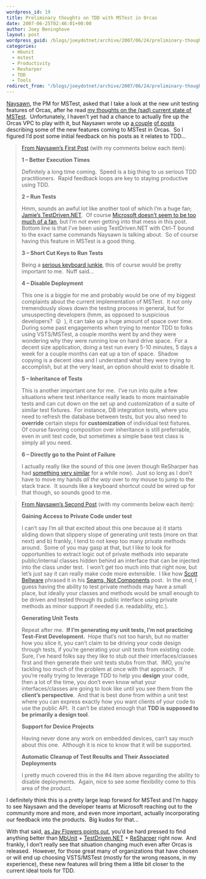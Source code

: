 ```yaml
---
wordpress_id: 19
title: Preliminary thoughts on TDD with MSTest in Orcas
date: 2007-06-25T02:46:01+00:00
author: Joey Beninghove
layout: post
wordpress_guid: /blogs/joeydotnet/archive/2007/06/24/preliminary-thoughts-on-tdd-with-mstest-in-orcas.aspx
categories:
  - mbunit
  - mstest
  - Productivity
  - Resharper
  - TDD
  - Tools
redirect_from: "/blogs/joeydotnet/archive/2007/06/24/preliminary-thoughts-on-tdd-with-mstest-in-orcas.aspx/"
---
```

[Naysawn](http://blogs.msdn.com/nnaderi/default.aspx), the PM for MSTest, asked that I take a look at the new unit testing features of Orcas, after he read [my thoughts on the (sad) current state of MSTest](http://joeydotnet.com/blog/archive/2006/12/25/15.aspx).&nbsp; Unfortunately, I haven&#8217;t yet had a chance to actually fire up the Orcas VPC to play with it, but Naysawn wrote up [a couple](http://blogs.msdn.com/nnaderi/archive/2007/05/11/new-unit-testing-features-in-orcas-part-1.aspx) [of posts](http://blogs.msdn.com/nnaderi/archive/2007/05/14/new-unit-testing-features-in-orcas-part-2.aspx) describing some of the new features coming to MSTest in Orcas.&nbsp; So I figured I&#8217;d post some initial feedback on his posts as it relates to TDD&#8230;

> [From Naysawn&#8217;s First Post](http://blogs.msdn.com/nnaderi/archive/2007/05/11/new-unit-testing-features-in-orcas-part-1.aspx)&nbsp;(with my comments below each item):
> 
> **1 – Better Execution Times**
> 
> Definitely a long time coming.&nbsp; Speed is a big thing to us serious TDD practitioners.&nbsp; Rapid feedback loops are key to staying productive using TDD.
> 
> **2 – Run Tests**
> 
> Hmm, sounds an awful lot like another tool&nbsp;of which I&#8217;m a huge fan; [Jamie&#8217;s TestDriven.NET](http://testdriven.net/).&nbsp; Of course [Microsoft doesn&#8217;t seem to be too much of a fan](http://weblogs.asp.net/nunitaddin/archive/2007/05/30/microsoft-vs-testdriven-net-express.aspx), but I&#8217;m not even getting into that mess in this post.&nbsp; Bottom line is that I&#8217;ve been using TestDriven.NET with Ctrl-T bound to the exact same commands Naysawn is talking about.&nbsp; So of course having this feature in MSTest is a good thing.
> 
> **3 – Short Cut Keys to Run Tests**
> 
> Being a [serious keyboard junkie](http://joeydotnet.com/blog/archive/2007/04/26/Some-mouseless-computing-tipstools.aspx), this of course would be pretty important to me.&nbsp; Nuff said&#8230;
> 
> **4 – Disable Deployment**
> 
> This one is a biggie for me and probably would be one of my biggest complaints about the current implementation of MSTest.&nbsp; It not only tremendously slows down the testing process in general, but for unsuspecting developers (hmm, as opposed to suspicious developers?&nbsp; 😛&nbsp; ), it can take up a huge amount of space over time.&nbsp; During some past engagements when trying to mentor TDD to folks using VSTS/MSTest, a couple months went by and they were wondering why they were running low on hard drive space.&nbsp; For a decent size application, doing a test run every 5-10 minutes, 5 days a week for a couple months can eat up a ton of space.&nbsp; Shadow copying is a decent idea and I understand what they were trying to accomplish, but at the very least, an option should exist to disable it.
> 
> **5 – Inheritance of Tests**
> 
> This is another important one for me.&nbsp; I&#8217;ve run into quite a few situations where test inheritance really leads to more maintainable tests and can cut down on the set up and customization of a suite of similar test fixtures.&nbsp; For instance, DB integration tests, where you need to refresh the database between tests, but you also need to **override** certain steps for **customization** of individual test fixtures.&nbsp; Of course favoring composition over inheritance is still preferrable, even in unit test code, but sometimes a simple base test class is simply all you need.
> 
> **6 – Directly go to the Point of Failure**
> 
> I actually really like the sound of this one (even though ReSharper has had [something very similar](http://www.jetbrains.com/resharper/documentation/help20/Navigation/stackTraceExplorer.html) for a while now).&nbsp; Just so long as I don&#8217;t have to move my hands _all the way_ over to my mouse to jump to the stack trace.&nbsp; It sounds like a keyboard shortcut could be wired up for that though, so sounds good to me.&nbsp;&nbsp;&nbsp;

> [From Naysawn&#8217;s Second Post](http://blogs.msdn.com/nnaderi/archive/2007/05/14/new-unit-testing-features-in-orcas-part-2.aspx)&nbsp;(with my comments below each item):
> 
> **Gaining Access to Private Code under test**
> 
> I can&#8217;t say I&#8217;m all that excited about this one because a) it starts sliding down that slippery slope of generating unit tests (more on that next) and b) frankly, I tend to not keep too many private&nbsp;methods around.&nbsp; Some of you may gasp at that, but I like to look for opportunities to extract logic out of private methods into separate public/internal&nbsp;classes hidden behind an interface that can be injected into the class under test.&nbsp; I won&#8217;t get too much into that right now, but let&#8217;s just say it can really make code more extensible.&nbsp; I like how [Scott Bellware](http://codebetter.com/blogs/scott.bellware/default.aspx) phrased it in his [Seams, Not Components](http://codebetter.com/blogs/scott.bellware/archive/2007/04/15/161875.aspx) post.&nbsp;&nbsp;In the end, I guess having the ability to test private methods may have a small place, but ideally your classes and methods would be small enough to be driven and tested through its public interface using private methods as minor support if needed (i.e. readability, etc.).
> 
> **Generating Unit Tests**
> 
> Repeat after me.&nbsp; **If I&#8217;m generating my unit tests, I&#8217;m not&nbsp;practicing Test-First Development.&nbsp;** Hope that&#8217;s not too harsh, but no matter how you slice it, you can&#8217;t claim to be driving your code design through tests, if you&#8217;re generating your unit tests from existing code.&nbsp; Sure, I&#8217;ve heard folks say they like to stub out their interfaces/classes first and then generate their unit tests stubs from that.&nbsp; IMO, you&#8217;re tackling too much of the problem at once with that approach.&nbsp; If you&#8217;re really trying to leverage TDD to help you **design** your code, then a lot of the time, you don&#8217;t even know what your interfaces/classes are going to look like until you see them from the **client&#8217;s perspective**.&nbsp; And that is best done from within a unit test where you can express exactly how you want clients of your code to use the public API.&nbsp; It can&#8217;t be stated enough that **TDD is supposed to be primarily a design tool**.
> 
> **Support for Device Projects**
> 
> Having never done any work on embedded devices, can&#8217;t say much about this one.&nbsp; Although it is nice to know that it will be supported.
> 
> **Automatic Cleanup of Test Results and Their Associated Deployments**
> 
> I pretty much covered this in the #4 item above regarding the ability to disable deployments.&nbsp; Again, nice to see some flexibility come to this area of the product.

I definitely think&nbsp;this is a pretty large leap forward for MSTest and I&#8217;m happy to see Naysawn and&nbsp;the developer teams at Microsoft reaching out to the community more and more, and even more important, actually incorporating our feedback into the products.&nbsp; Big kudos for that&#8230;

With that said, [as Jay Flowers points out](http://jayflowers.com/WordPress/?p=163), you&#8217;d be hard pressed to find anything better than [MbUnit](http://mbunit.com/) + [TestDriven.NET](http://testdriven.net/) + [ReSharper](http://jetbrains.com/resharper)&nbsp;right now.&nbsp; And frankly, I don&#8217;t really see that situation&nbsp;changing much even after Orcas is released.&nbsp; However, for those great many of organizations that have chosen or&nbsp;will end up choosing VSTS/MSTest (mostly for the wrong reasons, in my experience), these new features will bring them a little bit closer to the current ideal tools for TDD.